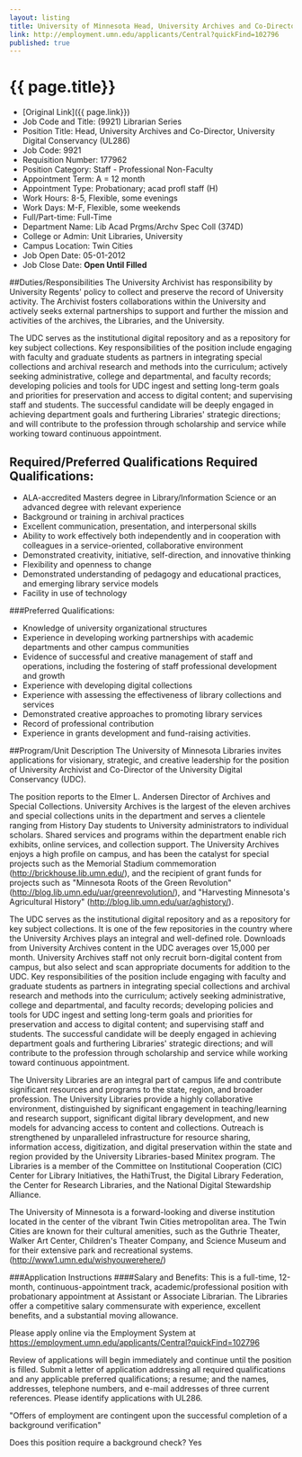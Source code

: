```yaml
---
layout: listing
title: University of Minnesota Head, University Archives and Co-Director, University Digital Conservancy 
link: http://employment.umn.edu/applicants/Central?quickFind=102796  
published: true
---
```



# {{ page.title}}

* [Original Link]({{ page.link}})
* Job Code and Title: (9921) Librarian Series  
* Position Title: Head, University Archives and Co-Director, University Digital Conservancy (UL286)  
* Job Code: 9921  
* Requisition Number: 177962  
* Position Category: Staff - Professional Non-Faculty  
* Appointment Term: A = 12 month  
* Appointment Type: Probationary; acad profl staff (H)  
* Work Hours: 8-5, Flexible, some evenings  
* Work Days: M-F, Flexible, some weekends  
* Full/Part-time: Full-Time  
* Department Name: Lib Acad Prgms/Archv Spec Coll (374D)  
* College or Admin: Unit Libraries, University  
* Campus Location: Twin Cities  
* Job Open Date: 05-01-2012  
* Job Close Date: **Open Until Filled**

##Duties/Responsibilities 
The University Archivist has responsibility by University Regents' policy to collect and preserve the record of University activity. The Archivist fosters collaborations within the University and actively seeks external partnerships to support and further the mission and activities of the archives, the Libraries, and the University. 

The UDC serves as the institutional digital repository and as a repository for key subject collections. Key responsibilities of the position include engaging with faculty and graduate students as partners in integrating special collections and archival research and methods into the curriculum; actively seeking administrative, college and departmental, and faculty records; developing policies and tools for UDC ingest and setting long-term goals and priorities for preservation and access to digital content; and supervising staff and students. The successful candidate will be deeply engaged in achieving department goals and furthering Libraries' strategic directions; and will contribute to the profession through scholarship and service while working toward continuous appointment.  


## Required/Preferred Qualifications Required Qualifications: 
* ALA-accredited Masters degree in Library/Information Science or an advanced degree with relevant experience 
* Background or training in archival practices 
* Excellent communication, presentation, and interpersonal skills 
* Ability to work effectively both independently and in cooperation with colleagues in a service-oriented, collaborative environment 
* Demonstrated creativity, initiative, self-direction, and innovative thinking 
* Flexibility and openness to change 
* Demonstrated understanding of pedagogy and educational practices, and emerging library service models 
* Facility in use of technology 

###Preferred Qualifications: 
* Knowledge of university organizational structures 
* Experience in developing working partnerships with academic departments and other campus communities 
* Evidence of successful and creative management of staff and operations, including the fostering of staff professional development and growth 
* Experience with developing digital collections 
* Experience with assessing the effectiveness of library collections and services 
* Demonstrated creative approaches to promoting library services 
* Record of professional contribution 
* Experience in grants development and fund-raising activities.  

##Program/Unit Description 
The University of Minnesota Libraries invites applications for visionary, strategic, and creative leadership for the position of University Archivist and Co-Director of the University Digital Conservancy (UDC). 

The position reports to the Elmer L. Andersen Director of Archives and Special Collections. University Archives is the largest of the eleven archives and special collections units in the department and serves a clientele ranging from History Day students to University administrators to individual scholars. Shared services and programs within the department enable rich exhibits, online services, and collection support. The University Archives enjoys a high profile on campus, and has been the catalyst for special projects such as the Memorial Stadium commemoration (http://brickhouse.lib.umn.edu/), and the recipient of grant funds for projects such as "Minnesota Roots of the Green Revolution" (http://blog.lib.umn.edu/uar/greenrevolution/), and "Harvesting Minnesota's Agricultural History" (http://blog.lib.umn.edu/uar/aghistory/). 

The UDC serves as the institutional digital repository and as a repository for key subject collections. It is one of the few repositories in the country where the University Archives plays an integral and well-defined role. Downloads from University Archives content in the UDC averages over 15,000 per month. University Archives staff not only recruit born-digital content from campus, but also select and scan appropriate documents for addition to the UDC. Key responsibilities of the position include engaging with faculty and graduate students as partners in integrating special collections and archival research and methods into the curriculum; actively seeking administrative, college and departmental, and faculty records; developing policies and tools for UDC ingest and setting long-term goals and priorities for preservation and access to digital content; and supervising staff and students. The successful candidate will be deeply engaged in achieving department goals and furthering Libraries' strategic directions; and will contribute to the profession through scholarship and service while working toward continuous appointment. 

The University Libraries are an integral part of campus life and contribute significant resources and programs to the state, region, and broader profession. The University Libraries provide a highly collaborative environment, distinguished by significant engagement in teaching/learning and research support, significant digital library development, and new models for advancing access to content and collections. Outreach is strengthened by unparalleled infrastructure for resource sharing, information access, digitization, and digital preservation within the state and region provided by the University Libraries-based Minitex program. The Libraries is a member of the Committee on Institutional Cooperation (CIC) Center for Library Initiatives, the HathiTrust, the Digital Library Federation, the Center for Research Libraries, and the National Digital Stewardship Alliance. 

The University of Minnesota is a forward-looking and diverse institution located in the center of the vibrant Twin Cities metropolitan area. The Twin Cities are known for their cultural amenities, such as the Guthrie Theater, Walker Art Center, Children's Theater Company, and Science Museum and for their extensive park and recreational systems. (<http://www1.umn.edu/wishyouwerehere/>)  

###Application Instructions 
####Salary and Benefits: 
This is a full-time, 12-month, continuous-appointment track, academic/professional position with probationary appointment at Assistant or Associate Librarian. The Libraries offer a competitive salary commensurate with experience, excellent benefits, and a substantial moving allowance. 

Please apply online via the Employment System at 
<https://employment.umn.edu/applicants/Central?quickFind=102796> 

Review of applications will begin immediately and continue until the position is filled. Submit a letter of application addressing all required qualifications and any applicable preferred qualifications; a resume; and the names, addresses, telephone numbers, and e-mail addresses of three current references. Please identify applications with UL286. 

"Offers of employment are contingent upon the successful completion of a background verification"  

Does this position require a background check? Yes  
